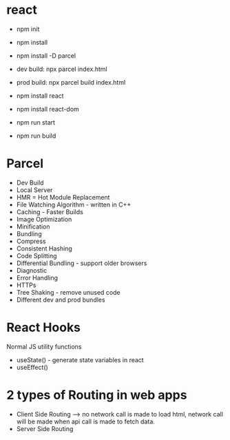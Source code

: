 # react

- npm init
- npm install 
- npm install -D parcel
- dev build: npx parcel index.html
- prod build: npx parcel build index.html
- npm install react 
- npm install react-dom

- npm run start
- npm run build

# Parcel
- Dev Build
- Local Server
- HMR = Hot Module Replacement
- File Watching Algorithm - written in C++
- Caching - Faster Builds
- Image Optimization
- Minification
- Bundling
- Compress
- Consistent Hashing
- Code Splitting
- Differential Bundling - support older browsers
- Diagnostic
- Error Handling
- HTTPs
- Tree Shaking - remove unused code
- Different dev and prod bundles


# React Hooks
Normal JS utility functions
- useState() - generate state variables in react
- useEffect()

# 2 types of Routing in web apps
 - Client Side Routing --> no network call is made to load html, network call will be made when api call is made to fetch data.
 - Server Side Routing